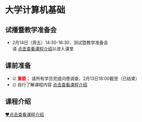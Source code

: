 # 大学计算机基础

## 试播暨教学准备会
- 2月14日（周五）14:30-16:30，测试暨教学准备会  
  请 [点击查看课程介绍](./~课程介绍/readme.md)以进入课堂

## 课前准备
- ☑ <font color=red>**重要：**</font> 请所有学员完成问卷调查，2月13日18:00截至（已结束）
- ☑ 自行了解课程内容 [点击查看课程介绍](./~课程介绍/readme.md)

## 课程介绍
[❤点击查看课程介绍](./~课程介绍/readme.md)
